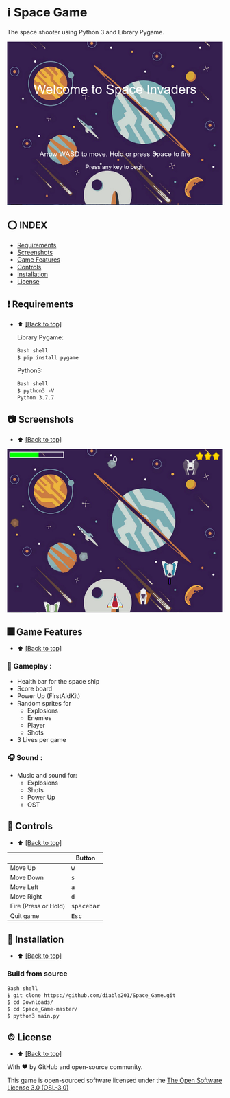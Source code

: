 # ℹ️ Space Game
The space shooter using Python 3 and Library Pygame.

![Screen_1](Screenshots/screenshot_1.png)

## :o: INDEX
* [Requirements](https://github.com/diable201/Space_Game#%EF%B8%8F-requirements)
* [Screenshots](https://github.com/diable201/Space_Game#camera-screenshots)
* [Game Features](https://github.com/diable201/Space_Game#-game-features)
* [Controls](https://github.com/diable201/Space_Game#-controls)
* [Installation](https://github.com/diable201/Space_Game#-installation)
* [License](https://github.com/diable201/Space_Game#copyright-license)

## ❗️ Requirements
- :arrow_up: [[Back to top]](https://github.com/diable201/Space_Game#o-index)

	Library Pygame:

	```
	Bash shell
	$ pip install pygame
	```
	Python3:

	```
	Bash shell
	$ python3 -V
	Python 3.7.7
	```

## :camera: Screenshots
- :arrow_up: [[Back to top]](https://github.com/diable201/Space_Game#o-index)

![Screen_2](Screenshots/screenshot_2.png)

## 🎆 Game Features
- :arrow_up: [[Back to top]](https://github.com/diable201/Space_Game#o-index)

### :rocket: Gameplay :
* Health bar for the space ship
* Score board
* Power Up (FirstAidKit)
* Random sprites for
	* Explosions
	* Enemies
	* Player
	* Shots
* 3 Lives per game

### :headphones: Sound :
* Music and sound for:
	* Explosions
	* Shots
	* Power Up
	* OST

## 🤘 Controls
- :arrow_up: [[Back to top]](https://github.com/diable201/Space_Game#o-index)

|              | Button              |
|--------------|---------------------|
| Move Up   | <kbd>w</kbd>    |
| Move Down   | <kbd>s</kbd>    |
| Move Left    | <kbd>a</kbd>     |
| Move Right   | <kbd>d</kbd>   	|
| Fire (Press or Hold) | <kbd>spacebar</kbd> |
| Quit game    | <kbd>Esc</kbd>      |

##  🔧 Installation
- :arrow_up: [[Back to top]](https://github.com/diable201/Space_Game#o-index)
### Build from source

```
Bash shell
$ git clone https://github.com/diable201/Space_Game.git
$ cd Downloads/
$ cd Space_Game-master/
$ python3 main.py
```

## :copyright: License
- :arrow_up: [[Back to top]](https://github.com/diable201/Space_Game#o-index)

With :heart: by GitHub and open-source community.

This game is open-sourced software licensed under the  [The Open Software License 3.0 (OSL-3.0)](https://opensource.org/licenses/OSL-3.0)
